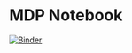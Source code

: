 # MDP Notebook

[![Binder](https://mybinder.org/badge_logo.svg)](https://mybinder.org/v2/gh/tianleimin/bindertest/HEAD?urlpath=/tree/)
